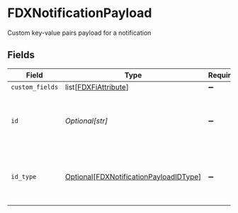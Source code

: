 # FDXNotificationPayload

Custom key-value pairs payload for a notification


## Fields

| Field                                                                                         | Type                                                                                          | Required                                                                                      | Description                                                                                   |
| --------------------------------------------------------------------------------------------- | --------------------------------------------------------------------------------------------- | --------------------------------------------------------------------------------------------- | --------------------------------------------------------------------------------------------- |
| `custom_fields`                                                                               | list[[FDXFiAttribute](../../models/shared/fdxfiattribute.md)]                                 | :heavy_minus_sign:                                                                            | N/A                                                                                           |
| `id`                                                                                          | *Optional[str]*                                                                               | :heavy_minus_sign:                                                                            | ID for the origination entity related to the notification                                     |
| `id_type`                                                                                     | [Optional[FDXNotificationPayloadIDType]](../../models/shared/fdxnotificationpayloadidtype.md) | :heavy_minus_sign:                                                                            | Type of entity causing origination of a notification                                          |